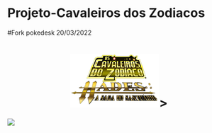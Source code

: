 # Projeto-Cavaleiros dos Zodiacos
#Fork pokedesk 20/03/2022
<div> 
<h1 align="center"> 
    <img src="src/imagens/logo.png" alt="Pokémon" width="200">>
</h1>
</div>
<div>
<img src="#">
</div>


